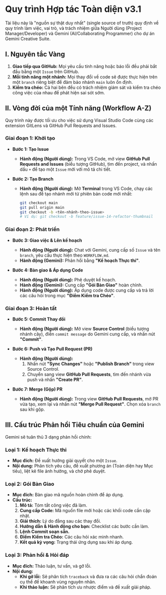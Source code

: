# Quy trình Hợp tác Toàn diện v3.1

Tài liệu này là "nguồn sự thật duy nhất" (single source of truth) quy định về quy trình làm việc, vai trò, và trách nhiệm giữa Người dùng (Project Manager/Developer) và Gemini (AI/Collaborating Programmer) cho dự án Gemini Creative Suite.

## I. Nguyên tắc Vàng

1.  **Giao tiếp qua GitHub:** Mọi yêu cầu tính năng hoặc báo lỗi đều phải bắt đầu bằng một `Issue` trên GitHub.
2.  **Mỗi tính năng một nhánh:** Mọi thay đổi về code sẽ được thực hiện trên một `branch` riêng biệt để đảm bảo nhánh `main` luôn ổn định.
3.  **Kiểm tra chéo:** Cả hai bên đều có trách nhiệm giám sát và kiểm tra chéo công việc của nhau để phát hiện sai sót sớm.

## II. Vòng đời của một Tính năng (Workflow A-Z)

Quy trình này được tối ưu cho việc sử dụng Visual Studio Code cùng các extension GitLens và GitHub Pull Requests and Issues.

### Giai đoạn 1: Khởi tạo

* **Bước 1: Tạo Issue**
    * **Hành động (Người dùng):** Trong VS Code, mở view **GitHub Pull Requests and Issues** (biểu tượng GitHub), tìm đến project, và nhấn dấu `+` để tạo một `Issue` mới với mô tả chi tiết.

* **Bước 2: Tạo Branch**
    * **Hành động (Người dùng):** Mở **Terminal** trong VS Code, chạy các lệnh sau để tạo nhánh mới từ phiên bản code mới nhất:
        ```bash
        git checkout main
        git pull origin main
        git checkout -b <tên-nhánh-theo-issue> 
        # Ví dụ: git checkout -b feature/issue-14-refactor-thumbnail
        ```

### Giai đoạn 2: Phát triển

* **Bước 3: Giao việc & Lên kế hoạch**
    * **Hành động (Người dùng):** Chat với Gemini, cung cấp số `Issue` và tên `branch`, yêu cầu thực hiện theo `WORKFLOW.md`.
    * **Hành động (Gemini):** Phản hồi bằng **"Kế hoạch Thực thi"**.

* **Bước 4: Bàn giao & Áp dụng Code**
    * **Hành động (Người dùng):** Phê duyệt kế hoạch.
    * **Hành động (Gemini):** Cung cấp **"Gói Bàn Giao"** hoàn chỉnh.
    * **Hành động (Người dùng):** Áp dụng code được cung cấp và trả lời các câu hỏi trong mục **"Điểm Kiểm tra Chéo"**.

### Giai đoạn 3: Hoàn tất

* **Bước 5: Commit Thay đổi**
    * **Hành động (Người dùng):** Mở view **Source Control** (biểu tượng nhánh cây), điền `commit message` do Gemini cung cấp, và nhấn nút **"Commit"**.

* **Bước 6: Push và Tạo Pull Request (PR)**
    * **Hành động (Người dùng):**
        1.  Nhấn nút **"Sync Changes"** hoặc **"Publish Branch"** trong view Source Control.
        2.  Chuyển sang view **GitHub Pull Requests**, tìm đến nhánh vừa push và nhấn **"Create PR"**.

* **Bước 7: Merge (Gộp) PR**
    * **Hành động (Người dùng):** Trong view **GitHub Pull Requests**, mở PR vừa tạo, xem lại và nhấn nút **"Merge Pull Request"**. Chọn xóa `branch` sau khi gộp.

## III. Cấu trúc Phản hồi Tiêu chuẩn của Gemini

Gemini sẽ tuân thủ 3 dạng phản hồi chính:

### Loại 1: Kế hoạch Thực thi
* **Mục đích:** Đề xuất hướng giải quyết cho một `Issue`.
* **Nội dung:** Phân tích yêu cầu, đề xuất phương án (Toàn diện hay Mục tiêu), liệt kê file ảnh hưởng, và chờ phê duyệt.

### Loại 2: Gói Bàn Giao
* **Mục đích:** Bàn giao mã nguồn hoàn chỉnh để áp dụng.
* **Cấu trúc:**
    1.  **Mô tả:** Tóm tắt công việc đã làm.
    2.  **Cung cấp Code:** Mã nguồn file mới hoặc các khối code cần cập nhật.
    3.  **Giải thích:** Lý do đằng sau các thay đổi.
    4.  **Hướng dẫn & Hành động cho bạn:** Checklist các bước cần làm.
    5.  **Lệnh Commit soạn sẵn.**
    6.  **Điểm Kiểm tra Chéo:** Các câu hỏi xác minh nhanh.
    7.  **Kết quả kỳ vọng:** Trạng thái ứng dụng sau khi áp dụng.

### Loại 3: Phản hồi & Hỏi đáp
* **Mục đích:** Thảo luận, tư vấn, và gỡ lỗi.
* **Nội dung:**
    * **Khi gỡ lỗi:** Sẽ phân tích `traceback` và đưa ra các câu hỏi chẩn đoán cụ thể để khoanh vùng nguyên nhân.
    * **Khi thảo luận:** Sẽ phân tích ưu nhược điểm và đề xuất giải pháp.
